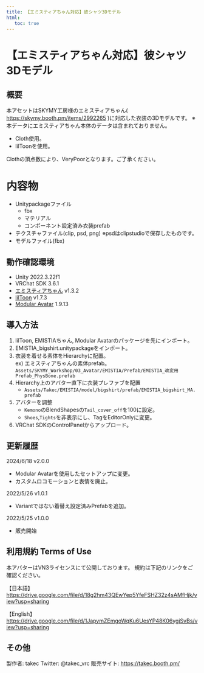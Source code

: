 ```yaml
---
title: 【エミスティアちゃん対応】彼シャツ3Dモデル
html:
   toc: true
---
```


# 【エミスティアちゃん対応】彼シャツ3Dモデル

## 概要
本アセットはSKYMY工房様のエミスティアちゃん( https://skymy.booth.pm/items/2992265 )に対応した衣装の3Dモデルです。
※本データにエミスティアちゃん本体のデータは含まれておりません。

* Cloth使用。
* lilToonを使用。

Clothの頂点数により、VeryPoorとなります。ご了承ください。

# 内容物
* Unitypackageファイル
  - fbx
  - マテリアル
  - コンポーネント設定済み衣装prefab
* テクスチャファイル(clip, psd, png) ※psdはclipstudioで保存したものです。
* モデルファイル(fbx)

## 動作確認環境
* Unity 2022.3.22f1
* VRChat SDK 3.6.1
* [エミスティアちゃん](https://skymy.booth.pm/items/2992265) v1.3.2
* [lilToon](https://lilxyzw.github.io/lilToon/#/) v1.7.3
* [Modular Avatar](https://modular-avatar.nadena.dev/ja/) 1.9.13

## 導入方法
1. lilToon, EMISTIAちゃん, Modular Avatarのパッケージを先にインポート。
2. EMISTIA_bigshirt.unitypackageをインポート。
3. 衣装を着せる素体をHierarchyに配置。<br>
   ex) エミスティアちゃんの素体prefab。<br>
   `Assets/SKYMY_Workshop/03_Avatar/EMISTIA/Prefab/EMISTIA_改変用Prefab_PhysBone.prefab`
4. Hierarchy上のアバター直下に衣装プレファブを配置
   * `Assets/Takec/EMISTIA/model/bigshirt/prefab/EMISTIA_bigshirt_MA.prefab`
5. アバターを調整
   * `Kemono`のBlendShapesの`Tail_cover_off`を100に設定。
   * `Shoes`,`Tights`を非表示にし、TagをEditorOnlyに変更。
6. VRChat SDKのControlPanelからアップロード。

## 更新履歴
2024/6/18 v2.0.0
* Modular Avatarを使用したセットアップに変更。
* カスタムロコモーションと表情を廃止。

2022/5/26 v1.0.1
* Variantではない着替え設定済みPrefabを追加。

2022/5/25 v1.0.0
* 販売開始

## 利用規約 Terms of Use
本アバターはVN3ライセンスにて公開しております。
規約は下記のリンクをご確認ください。

【日本語】
https://drive.google.com/file/d/18g2hm43QEwYep5YfeFSHZ32z4sAMfHjk/view?usp=sharing

【English】
https://drive.google.com/file/d/1JapymZEmgoWqKu6UesYP48K06ygjSvBs/view?usp=sharing

## その他
製作者: takec
Twitter: @takec_vrc
販売サイト: https://takec.booth.pm/